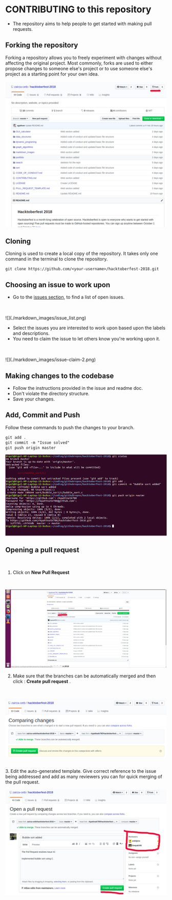 # CONTRIBUTING to this repository

* The repository aims to help people to get started with making pull requests.

## Forking the repository

Forking a repository allows you to freely experiment with changes without affecting the original project. Most commonly, forks are used to either propose changes to someone else's project or to use someone else's project as a starting point for your own idea.
<br/><br/>
![](./markdown_images/fork.jpg)

## Cloning 

Cloning is used to create a local copy of the repository. It takes only one command in the terminal to clone the repository. 

    git clone https://github.com/<your-username>/hacktoberfest-2018.git


## Choosing an issue to work upon

* Go to the [issues section](https://github.com/zairza-cetb/hacktoberfest-2018/issues), to find a list of open issues. 
<br>
<br>
![](./markdown_images/issue_list.png)

* Select the issues you are interested to work upon based upon the labels and descriptions.
* You need to claim the issue to let others know you're working upon it. 
<br/>
<br/>
![](./markdown_images/issue-claim-2.png)


## Making changes to the codebase

* Follow the instructions provided in the issue and readme doc.
* Don't violate the directory structure.
* Save your changes.

## Add, Commit and Push 
 
Follow these commands to push the changes to your branch. 
<br/>

    git add .
    git commit -m "Issue solved"
    git push origin master

![](./markdown_images/add-commit-push.png)


## Opening a pull request
<br/>

1. Click on <b>New Pull Request</b>
<br/>

![](./markdown_images/new_pr.jpg)

2. Make sure that the branches can be automatically merged and then click : <b>Create pull request</b> .
<br/>

![](./markdown_images/create_pull_req.png)

<br/>
3. Edit the auto-generated template. Give correct reference to the issue being addressed and add as many reviewers you can for quick merging of the pull request.
<br/>

![](./markdown_images/submit_pr.jpg)
